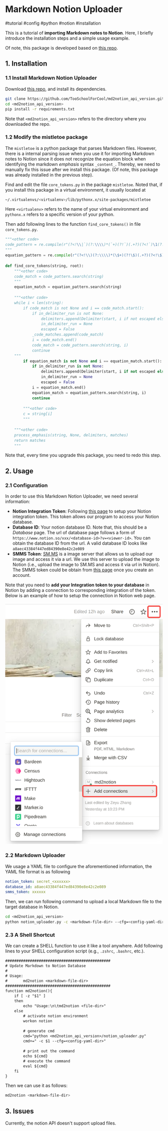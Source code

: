# Markdown Notion Uploader

#tutorial #config #python #notion #installation

This is a tutorial of **importing Markdown notes to Notion**. Here, I briefly introduce the installation steps and a simple usage example. 

Of note, this package is developed based on [this repo](https://github.com/veya2ztn/md2notion_api_version).

## 1. Installation

### 1.1 Install Markdown Notion Uploader

Download [this repo](https://github.com/TooSchoolForCool/md2notion_api_version), and install its dependencies.

```bash
git clone https://github.com/TooSchoolForCool/md2notion_api_version.git
cd <md2notion_api_version>
pip install -r requirements.txt
```

Note that `<md2notion_api_version>` refers to the directory where you downloaded the repo.

### 1.2 Modify the mistletoe package

The `mistletoe` is a python package that parses Markdown files. However, there is a internal parsing issue when you use it for importing Markdown notes to Notion since it does not recognize the equation block when identifying the markdown *emphasis* syntax `_content_`. Thereby, we need to manually fix this issue after we install this package. (Of note, this package was already installed in the previous step).

Find and edit the file `core_tokens.py` in the package `mistletoe`. Noted that, if you install this package in a virtual environment, it usually located at

```bash
~/.virtualenvs/<virtualenv>/lib/pythonx.x/site-packages/mistletoe
```

Here `<virtualenv>` refers to the name of your virtual environment and `pythonx.x` refers to a specific version of your python.

Then add following lines to the function `find_core_tokens()` in file `core_tokens.py`.


```python
"""<other code>
code_pattern = re.compile(r"(?<!\\|`)(?:\\\\)*(`+)(?!`)(.+?)(?<!`)\1(?!`)", re.DOTALL)
"""
equation_pattern = re.compile(r"(?<!\\)(?:\\\\)*(\$+)(?!\$)(.+?)(?<!\$)\1(?!\$)", re.DOTALL)

def find_core_tokens(string, root):
    """<other code>
    code_match = code_pattern.search(string)
    """
    equation_match = equation_pattern.search(string)
    
    """<other code>
    while i < len(string):
        if code_match is not None and i == code_match.start():
            if in_delimiter_run is not None:
                delimiters.append(Delimiter(start, i if not escaped else i-1, string))
                in_delimiter_run = None
                escaped = False
            _code_matches.append(code_match)
            i = code_match.end()
            code_match = code_pattern.search(string, i)
            continue
    """
        if equation_match is not None and i == equation_match.start():
            if in_delimiter_run is not None:
                delimiters.append(Delimiter(start, i if not escaped else i-1, string))
                in_delimiter_run = None
                escaped = False
            i = equation_match.end()
            equation_match = equation_pattern.search(string, i)
            continue
        
        """<other code>
        c = string[i]
        """
    
    """<other code>
    process_emphasis(string, None, delimiters, matches)
    return matches
    """
```

Note that, every time you upgrade this package, you need to redo this step.

## 2. Usage

### 2.1 Configuration

In order to use this Markdown Notion Uploader, we need several information:

- **Notion Integration Token**: Following [this page](https://www.notion.so/my-integrations) to setup your Notion integration token. This token allows our program to access your Notion database.
- **Database ID**: Your notion database ID. Note that, this should be a *Database* page. The url of database page follows a form of `https://www.notion.so/xxx/<database-id>?v=<viewer-id>`. You can obtain the database ID from the url. A valid database ID looks like `a8aec43384f447ed84390e8e42c2e089`
- **SMMS Token**: [SM.MS](https://sm.ms/) is a image server that allows us to upload our image and access it via a url. We use this server to upload the image to Notion (i.e., upload the image to SM.MS and access it via url in Notion). The SMMS token could be obtain from [this page](https://sm.ms/home/apitoken) once you create an account.

Note that you need to **add your Integration token to your database** in Notion by adding a connection to corresponding integration of the token. Below is an example of how to setup the connection in Notion web page. 

![image-20230725111940261](./assets/image-20230725111940261.png)

### 2.2 Markdown Uploader

We usage a YAML file to configure the aforementioned information, the YAML file format is as following

```yaml
notion_token: secret_<xxxxxx>
database_id: a8aec43384f447ed84390e8e42c2e089
smms_token: xxxxxx
```

Then, we can run following command to upload a local Markdown file to the target database in Notion.

```bash
cd <md2notion_api_version>
python notion_uploader.py -c <markdown-file-dir> --cfg=<config-yaml-dir>
```

### 2.3 A Shell Shortcut

We can create a SHELL function to use it like a tool anywhere. Add following lines to your SHELL configuration script (e.g., `.zshrc`, `.bashrc`, etc.).

```shell
###############################################
# Update Markdown to Notion Database
#
# Usage:
#       md2notion <markdown-file-dir>
###############################################
function md2notion(){
    if [ -z "$1" ]
    then
        echo "Usage:\n\tmd2notion <file-dir>"
    else
        # activate notion environment
        workon notion

        # generate cmd
        cmd="python <md2notion_api_version>/notion_uploader.py"
        cmd+=" -c $1 --cfg=<config-yaml-dir>"

        # print out the command
        echo ${cmd}
        # execute the command
        eval ${cmd}
    fi
}
```

Then we can use it as follows:

```bash
md2notion <markdown-file-dir>
```

## 3. Issues

Currently, the notion API doesn't support upload files.